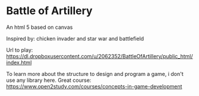 Battle of Artillery
=========
An html 5 based on canvas

Inspired by: chicken invader and star war and battlefield

Url to play:
https://dl.dropboxusercontent.com/u/2062352/BattleOfArtillery/public_html/index.html


To learn more about the structure to design and program a game, i don't use any library here.
Great course: https://www.open2study.com/courses/concepts-in-game-development
